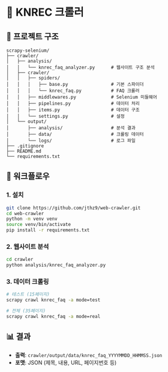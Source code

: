 # 🌱 KNREC 크롤러

## 📁 프로젝트 구조

```
scrapy-selenium/
├── crawler/
│   ├── analysis/
│   │   └── knrec_faq_analyzer.py      # 웹사이트 구조 분석
│   ├── crawler/
│   │   ├── spiders/
│   │   │   ├── base.py                # 기본 스파이더
│   │   │   └── knrec_faq.py           # FAQ 크롤러
│   │   ├── middlewares.py             # Selenium 미들웨어
│   │   ├── pipelines.py               # 데이터 처리
│   │   ├── items.py                   # 데이터 구조
│   │   └── settings.py                # 설정
│   └── output/
│       ├── analysis/                  # 분석 결과
│       ├── data/                      # 크롤링 데이터
│       └── logs/                      # 로그 파일
├── .gitignore
├── README.md
└── requirements.txt
```

## 🚀 워크플로우

### 1. 설치

```bash
git clone https://github.com/jthz9/web-crawler.git
cd web-crawler
python -m venv venv
source venv/bin/activate
pip install -r requirements.txt
```

### 2. 웹사이트 분석

```bash
cd crawler
python analysis/knrec_faq_analyzer.py
```

### 3. 데이터 크롤링

```bash
# 테스트 (15페이지)
scrapy crawl knrec_faq -a mode=test

# 전체 (35페이지)
scrapy crawl knrec_faq -a mode=real
```

## 📊 결과

- **출력**: `crawler/output/data/knrec_faq_YYYYMMDD_HHMMSS.json`
- **포맷**: JSON (제목, 내용, URL, 페이지번호 등)
